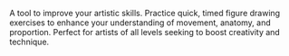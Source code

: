 A tool to improve your artistic skills. Practice quick, timed figure drawing exercises to enhance your understanding of movement, anatomy, and proportion. Perfect for artists of all levels seeking to boost creativity and technique.
